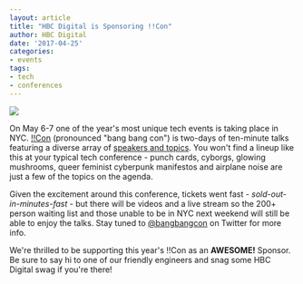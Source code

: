 ```yaml
---
layout: article
title: "HBC Digital is Sponsoring !!Con"
author: HBC Digital
date: '2017-04-25'
categories: 
- events
tags:
- tech
- conferences
---
```


![](http://i.imgur.com/oOwcZoe.png)

On May 6-7 one of the year's most unique tech events is taking place in NYC. [!!Con](http://bangbangcon.com) (pronounced "bang bang con") is two-days of ten-minute talks featuring a diverse array of [speakers and topics](http://bangbangcon.com/speakers.html). You won't find a lineup like this at your typical tech conference - punch cards, cyborgs, glowing mushrooms, queer feminist cyberpunk manifestos and airplane noise are just a few of the topics on the agenda.

Given the excitement around this conference, tickets went fast - *sold-out-in-minutes-fast* - but there will be videos and a live stream so the 200+ person waiting list and those unable to be in NYC next weekend will still be able to enjoy the talks. Stay tuned to [@bangbangcon](https://twitter.com/bangbangcon) on Twitter for more info. 

We're thrilled to be supporting this year's !!Con as an **AWESOME!** Sponsor. Be sure to say hi to one of our friendly engineers and snag some HBC Digital swag if you're there! 
